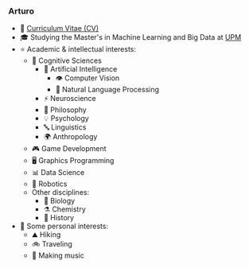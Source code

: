 ### Arturo

- 📄 [Curriculum Vitae (CV)](https://jarturog.github.io/)
- 🎓 Studying the Master's in Machine Learning and Big Data at [UPM](https://www.upm.es)
- ⭐ Academic & intellectual interests:
  - 🧠 Cognitive Sciences
    - 🤖 Artificial Intelligence
      - 👁️ Computer Vision
      - 💬 Natural Language Processing
    - ⚡ Neuroscience
    - 📖 Philosophy
    - 💡 Psychology
    - 🔤 Linguistics
    - 🌍 Anthropology
  - 🎮 Game Development
  - 🖥️ Graphics Programming
  - 📊 Data Science
  - 🦿 Robotics
  - Other disciplines:
    - 🦠 Biology
    - ⚗️ Chemistry
    - 📜 History
- 🌿 Some personal interests:
  - ⛰️ Hiking
  - 🚲 Traveling
  - 🎹 Making music
